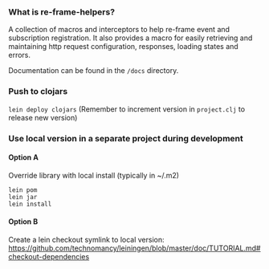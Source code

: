 ### What is re-frame-helpers?

A collection of macros and interceptors to help re-frame event and subscription registration. It also provides a macro for easily retrieving and maintaining http request configuration, responses, loading states and errors.

Documentation can be found in the `/docs` directory.

### Push to clojars

`lein deploy clojars`
(Remember to increment version in `project.clj` to release new version)

### Use local version in a separate project during development

#### Option A

Override library with local install (typically in ~/.m2)
```
lein pom
lein jar
lein install
```

#### Option B

Create a lein checkout symlink to local version:
https://github.com/technomancy/leiningen/blob/master/doc/TUTORIAL.md#checkout-dependencies
